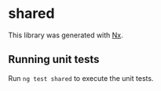 # shared

This library was generated with [Nx](https://nx.dev).

## Running unit tests

Run `ng test shared` to execute the unit tests.
